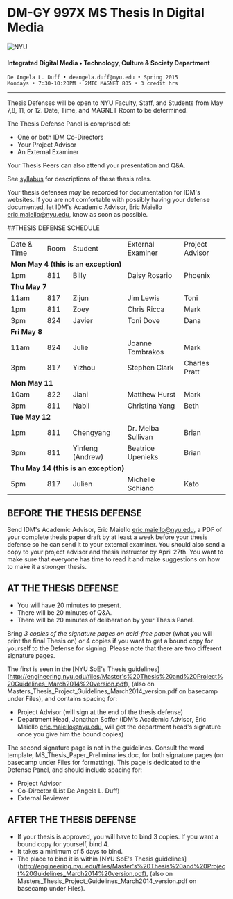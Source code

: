# DM-GY 997X MS Thesis In Digital Media

![NYU](http://ws2.polishedsolid.com/de/nyu_soe_logo.png)
#### Integrated Digital Media • Technology, Culture & Society Department 

    De Angela L. Duff • deangela.duff@nyu.edu • Spring 2015 
    Mondays • 7:30-10:20PM • 2MTC MAGNET 805 • 3 credit hrs

---


Thesis Defenses will be open to NYU Faculty, Staff, and Students from May 7,8, 11, or 12. Date, Time, and MAGNET Room to be determined.

The Thesis Defense Panel is comprised of:
* One or both IDM Co-Directors
* Your Project Advisor
* An External Examiner

Your Thesis Peers can also attend your presentation and Q&A.

See <a href="dm997X_ms_thesis_syllabus.md">syllabus</a> for descriptions of these thesis roles.

Your thesis defenses *may* be recorded for documentation for IDM's websites. If you are not comfortable with possibly having your defense documented, let IDM's Academic Advisor, Eric Maiello eric.maiello@nyu.edu, know as soon as possible.

##THESIS DEFENSE SCHEDULE

<table>
<tr>
    <td>Date &amp; Time</td>
    <td>Room</td>
    <td>Student</td>
    <td>External Examiner</td>
    <td>Project Advisor</td>
</tr>
<tr>
    <td colspan="5"><strong>Mon May 4 (this is an exception)</strong></td>
</tr>
<tr>
    <td>1pm</td>
    <td>811</td>
    <td>Billy</td>
    <td>Daisy Rosario</td>
    <td>Phoenix</td>
</tr>
<tr>
    <td colspan="5"><strong>Thu May 7</strong></td>
</tr>
<tr>
    <td>11am</td>
    <td>817</td>
    <td>Zijun</td>
    <td>Jim Lewis</td>
    <td>Toni</td>
</tr>
<tr>
    <td>1pm</td>
    <td>811</td>
    <td>Zoey</td>
    <td>Chris Ricca</td>
    <td>Mark</td>
</tr>
<tr>
    <td>3pm</td>
    <td>824</td>
    <td>Javier</td>
    <td>Toni Dove</td>
    <td>Dana</td>
</tr>
<tr>
    <td colspan="5"><strong>Fri May 8</strong></td>
</tr>
<tr>
    <td>11am</td>
    <td>824</td>
    <td>Julie</td>
    <td>Joanne Tombrakos</td>
    <td>Mark</td>
</tr>
<tr>
    <td>3pm</td>
    <td>817</td>
    <td>Yizhou</td>
    <td>Stephen Clark</td>
    <td>Charles Pratt</td>
</tr>
<tr>
    <td colspan="5"><strong>Mon May 11</strong></td>
</tr>
<tr>
    <td>10am</td>
    <td>822</td>
    <td>Jiani</td>
    <td>Matthew Hurst</td>
    <td>Mark</td>
</tr>
<tr>
    <td>3pm</td>
    <td>811</td>
    <td>Nabil</td>
    <td>Christina Yang</td>
    <td>Beth</td>
</tr>
<tr>
    <td colspan="5"><strong>Tue May 12</strong></td>
</tr>
<tr>
    <td>1pm</td>
    <td>811</td>
    <td>Chengyang</td>
    <td>Dr. Melba Sullivan</td>
    <td>Brian</td>
</tr>
<tr>
    <td>3pm</td>
    <td>811</td>
    <td>Yinfeng (Andrew)</td>
    <td>Beatrice Upenieks</td>
    <td>Brian</td>
</tr>
<tr>
    <td colspan="5"><strong>Thu May 14 (this is an exception)</strong></td>
</tr>
<tr>
    <td>5pm</td>
    <td>817</td>
    <td>Julien</td>
    <td>Michelle Schiano</td>
    <td>Kato</td>
</tr>
</table>

## BEFORE THE THESIS DEFENSE
Send IDM's Academic Advisor, Eric Maiello eric.maiello@nyu.edu, a PDF of your complete thesis paper draft by at least a week before your thesis defense so he can send it to your external examiner. You should also send a copy to your project advisor and thesis instructor by April 27th. You want to make sure that everyone has time to read it and make suggestions on how to make it a stronger thesis. 


## AT THE THESIS DEFENSE

* You will have 20 minutes to present.
* There will be 20 minutes of Q&A.
* There will be 20 minutes of deliberation by your Thesis Panel.

Bring *3 copies of the signature pages on acid-free paper* (what you will print the final Thesis on) or 4 copies if you want to get a bound copy for yourself to the Defense for signing. Please note that there are two different signature pages.

The first is seen in the [NYU SoE's Thesis guidelines] (http://engineering.nyu.edu/files/Master's%20Thesis%20and%20Project%20Guidelines_March2014%20version.pdf), (also on Masters_Thesis_Project_Guidelines_March2014_version.pdf on basecamp under Files), and contains spacing for:
* Project Advisor (will sign at the end of the thesis defense) 
* Department Head, Jonathan Soffer (IDM's Academic Advisor, Eric Maiello eric.maiello@nyu.edu, will get the department head's signature once you give him the bound copies)

The second signature page is not in the guidelines. Consult the word template, MS_Thesis_Paper_Preliminaries.doc, for both signature pages (on basecamp under Files for formatting). This page is dedicated to the Defense Panel, and should include spacing for:
* Project Advisor
* Co-Director (List De Angela L. Duff)
* External Reviewer


## AFTER THE THESIS DEFENSE

* If your thesis is approved, you will have to bind 3 copies. If you want a bound copy for yourself, bind 4. 
* It takes a minimum of 5 days to bind. 
* The place to bind it is within [NYU SoE's Thesis guidelines] (http://engineering.nyu.edu/files/Master's%20Thesis%20and%20Project%20Guidelines_March2014%20version.pdf), (also on Masters_Thesis_Project_Guidelines_March2014_version.pdf on basecamp under Files).

















